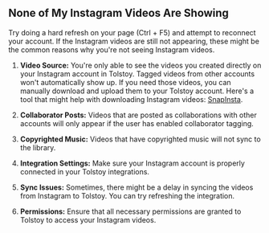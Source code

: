 ## None of My Instagram Videos Are Showing

Try doing a hard refresh on your page (Ctrl + F5) and attempt to reconnect your account. If the Instagram videos are still not appearing, these might be the common reasons why you're not seeing Instagram videos.

1. **Video Source:** You're only able to see the videos you created directly on your Instagram account in Tolstoy. Tagged videos from other accounts won't automatically show up. If you need those videos, you can manually download and upload them to your Tolstoy account. Here's a tool that might help with downloading Instagram videos: [SnapInsta](https://snapinsta.app/instagram-reels-video-download).

2. **Collaborator Posts:** Videos that are posted as collaborations with other accounts will only appear if the user has enabled collaborator tagging.

3. **Copyrighted Music:** Videos that have copyrighted music will not sync to the library.

4. **Integration Settings:** Make sure your Instagram account is properly connected in your Tolstoy integrations.

5. **Sync Issues:** Sometimes, there might be a delay in syncing the videos from Instagram to Tolstoy. You can try refreshing the integration.

6. **Permissions:** Ensure that all necessary permissions are granted to Tolstoy to access your Instagram videos.
